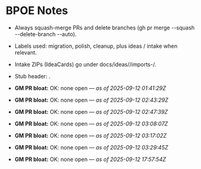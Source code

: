 <!-- status: stub; target: 150+ words -->
<!-- status: stub; target: 150+ words -->
# BPOE Notes

- Always squash-merge PRs and delete branches (gh pr merge --squash --delete-branch --auto).
- Labels used: migration, polish, cleanup, plus ideas / intake when relevant.
- Intake ZIPs (IdeaCards) go under docs/ideas/<YYYY-MM-DD>/imports-<HHmmss>/.
- Stub header: <!-- status: stub; target: 150+ words -->.





- **GM PR bloat:** OK: none open — _as of 2025-09-12 01:41:29Z_



- **GM PR bloat:** OK: none open — _as of 2025-09-12 02:43:29Z_


- **GM PR bloat:** OK: none open — _as of 2025-09-12 02:47:39Z_


- **GM PR bloat:** OK: none open — _as of 2025-09-12 03:08:07Z_


- **GM PR bloat:** OK: none open — _as of 2025-09-12 03:17:02Z_


- **GM PR bloat:** OK: none open — _as of 2025-09-12 03:29:45Z_


- **GM PR bloat:** OK: none open — _as of 2025-09-12 17:57:54Z_
